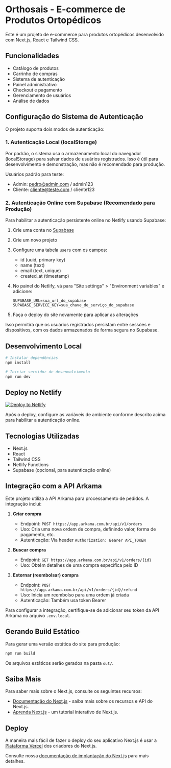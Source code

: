 # Orthosais - E-commerce de Produtos Ortopédicos

Este é um projeto de e-commerce para produtos ortopédicos desenvolvido com Next.js, React e Tailwind CSS.

## Funcionalidades

- Catálogo de produtos
- Carrinho de compras
- Sistema de autenticação
- Painel administrativo
- Checkout e pagamento
- Gerenciamento de usuários
- Análise de dados

## Configuração do Sistema de Autenticação

O projeto suporta dois modos de autenticação:

### 1. Autenticação Local (localStorage)

Por padrão, o sistema usa o armazenamento local do navegador (localStorage) para salvar dados de usuários registrados. Isso é útil para desenvolvimento e demonstração, mas não é recomendado para produção.

Usuários padrão para teste:
- Admin: pedro@admin.com / admin123
- Cliente: cliente@teste.com / cliente123

### 2. Autenticação Online com Supabase (Recomendado para Produção)

Para habilitar a autenticação persistente online no Netlify usando Supabase:

1. Crie uma conta no [Supabase](https://supabase.io/)
2. Crie um novo projeto
3. Configure uma tabela `users` com os campos:
   - id (uuid, primary key)
   - name (text)
   - email (text, unique)
   - created_at (timestamp)

4. No painel do Netlify, vá para "Site settings" > "Environment variables" e adicione:
   ```
   SUPABASE_URL=sua_url_do_supabase
   SUPABASE_SERVICE_KEY=sua_chave_de_serviço_do_supabase
   ```

5. Faça o deploy do site novamente para aplicar as alterações

Isso permitirá que os usuários registrados persistam entre sessões e dispositivos, com os dados armazenados de forma segura no Supabase.

## Desenvolvimento Local

```bash
# Instalar dependências
npm install

# Iniciar servidor de desenvolvimento
npm run dev
```

## Deploy no Netlify

[![Deploy to Netlify](https://www.netlify.com/img/deploy/button.svg)](https://app.netlify.com/start/deploy?repository=https://github.com/seu-usuario/orthosais)

Após o deploy, configure as variáveis de ambiente conforme descrito acima para habilitar a autenticação online.

## Tecnologias Utilizadas

- Next.js
- React
- Tailwind CSS
- Netlify Functions
- Supabase (opcional, para autenticação online)

## Integração com a API Arkama

Este projeto utiliza a API Arkama para processamento de pedidos. A integração inclui:

1. **Criar compra**
   - Endpoint: `POST https://app.arkama.com.br/api/v1/orders`
   - Uso: Cria uma nova ordem de compra, definindo valor, forma de pagamento, etc.
   - Autenticação: Via header `Authorization: Bearer API_TOKEN`

2. **Buscar compra**
   - Endpoint: `GET https://app.arkama.com.br/api/v1/orders/{id}`
   - Uso: Obtém detalhes de uma compra específica pelo ID

3. **Estornar (reembolsar) compra**
   - Endpoint: `POST https://app.arkama.com.br/api/v1/orders/{id}/refund`
   - Uso: Inicia um reembolso para uma ordem já criada
   - Autenticação: Também usa token Bearer

Para configurar a integração, certifique-se de adicionar seu token da API Arkama no arquivo `.env.local`.

## Gerando Build Estático

Para gerar uma versão estática do site para produção:

```bash
npm run build
```

Os arquivos estáticos serão gerados na pasta `out/`.

## Saiba Mais

Para saber mais sobre o Next.js, consulte os seguintes recursos:

- [Documentação do Next.js](https://nextjs.org/docs) - saiba mais sobre os recursos e API do Next.js.
- [Aprenda Next.js](https://nextjs.org/learn) - um tutorial interativo de Next.js.

## Deploy

A maneira mais fácil de fazer o deploy do seu aplicativo Next.js é usar a [Plataforma Vercel](https://vercel.com/new?utm_medium=default-template&filter=next.js&utm_source=create-next-app&utm_campaign=create-next-app-readme) dos criadores do Next.js.

Consulte nossa [documentação de implantação do Next.js](https://nextjs.org/docs/app/building-your-application/deploying) para mais detalhes.
